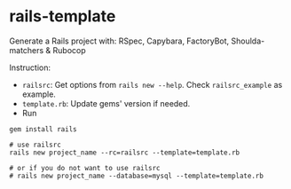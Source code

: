 # rails-template

Generate a Rails project with: RSpec, Capybara, FactoryBot, Shoulda-matchers & Rubocop

Instruction:

  - `railsrc`: Get options from `rails new --help`. Check `railsrc_example` as example.
  - `template.rb`:  Update gems' version if needed.
  - Run
  ```shell
  gem install rails

  # use railsrc
  rails new project_name --rc=railsrc --template=template.rb

  # or if you do not want to use railsrc
  # rails new project_name --database=mysql --template=template.rb
  ```
